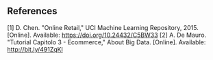 ## References

[1] D. Chen. "Online Retail," UCI Machine Learning Repository, 2015. [Online]. Available: https://doi.org/10.24432/C5BW33
[2] A. De Mauro. "Tutorial Capitolo 3 - Ecommerce," About Big Data. [Online]. Available: http://bit.ly/491ZqKl
